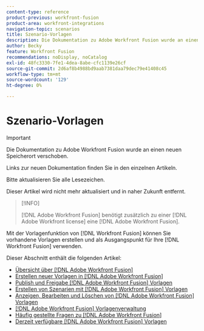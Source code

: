 ```yaml
---
content-type: reference
product-previous: workfront-fusion
product-area: workfront-integrations
navigation-topic: scenarios
title: Szenario-Vorlagen
description: Die Dokumentation zu Adobe Workfront Fusion wurde an einen neuen Speicherort verschoben. Dieser Artikel ist veraltet, enthält jedoch einen Link zum neuen Artikel, der diese Funktion behandelt.
author: Becky
feature: Workfront Fusion
recommendations: noDisplay, noCatalog
exl-id: 48fc3330-7fe1-4dea-8abe-cfc1139e26cf
source-git-commit: 2d6af8b4988bd9aab7381daa79dec79e41408c45
workflow-type: tm+mt
source-wordcount: '129'
ht-degree: 0%

---
```


# Szenario-Vorlagen

>[!IMPORTANT]
>
>Die Dokumentation zu Adobe Workfront Fusion wurde an einen neuen Speicherort verschoben.
>
>Links zur neuen Dokumentation finden Sie in den einzelnen Artikeln.
>
>Bitte aktualisieren Sie alle Lesezeichen.
>
>Dieser Artikel wird nicht mehr aktualisiert und in naher Zukunft entfernt.

>[!INFO]
>
>[!DNL Adobe Workfront Fusion] benötigt zusätzlich zu einer [!DNL Adobe Workfront license] eine [!DNL Adobe Workfront Fusion].

Mit der Vorlagenfunktion von [!DNL Workfront Fusion] können Sie vorhandene Vorlagen erstellen und als Ausgangspunkt für Ihre [!DNL Workfront Fusion] verwenden.

Dieser Abschnitt enthält die folgenden Artikel:

* [Übersicht über [!DNL Adobe Workfront Fusion]](/help/quicksilver/workfront-fusion/scenarios/templates/fusion-templates-overview.md)
* [Erstellen neuer Vorlagen in [!DNL Adobe Workfront Fusion]](../../../workfront-fusion/scenarios/templates/create-new-fusion-templates.md)
* [Publish und Freigabe [!DNL Adobe Workfront Fusion] Vorlagen](../../../workfront-fusion/scenarios/templates/publish-and-share-fusion-templates.md)
* [Erstellen von Szenarien mit [!DNL Adobe Workfront Fusion] Vorlagen](../../../workfront-fusion/scenarios/templates/create-scenarios-with-fusion-templates.md)
* [Anzeigen, Bearbeiten und Löschen von  [!DNL Adobe Workfront Fusion] Vorlagen](../../../workfront-fusion/scenarios/templates/view-edit-and-delete-fusion-templates.md)
* [[!DNL Adobe Workfront Fusion] Vorlagenverwaltung](../../../workfront-fusion/scenarios/templates/fusion-templates-adminstration.md)
* [Häufig gestellte Fragen zu [!DNL Adobe Workfront Fusion]](../../../workfront-fusion/scenarios/templates/fusion-templates-faqs.md)
* [Derzeit verfügbare [!DNL Adobe Workfront Fusion] Vorlagen](../../../workfront-fusion/scenarios/templates/currently-available-fusion-templates.md)

